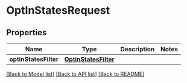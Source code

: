 # OptInStatesRequest

## Properties
Name | Type | Description | Notes
------------ | ------------- | ------------- | -------------
**optinStatesFilter** | [**OptinStatesFilter**](OptinStatesFilter.md) |  | 

[[Back to Model list]](../README.md#documentation-for-models) [[Back to API list]](../README.md#documentation-for-api-endpoints) [[Back to README]](../README.md)


